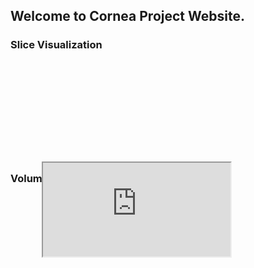 
<link href="assets/css/style.scss" rel="stylesheet">

## Welcome to Cornea Project Website.

### Slice Visualization

<script type="text/javascript" src="https://cdnjs.cloudflare.com/ajax/libs/jquery/2.1.4/jquery.min.js"></script>
<script> 
	function createIframe(){
		var i = document.createElement("iframe");
		i.src = "https://valentina-s.github.io/volumeJS/index.html";
		i.frameborder = "0";
		i.width = "800px";
		i.height = "600px";
		allowfullscreen="allowfullscreen";
		frameborder="0";
		document.getElementById('contentframeindex').appendChild(i);
	};
	
		if (window.addEventListener)
		window.addEventListener("load", createIframe, false);
		else if (window.attachEvent)
		window.attachEvent("onload", createIframe);
		else window.onload = createIframe;
</script>

<div id="contentframeindex" style="position:relative; top: 160px; left:50px;">
<iframe src="https://valentina-s.github.io/volumeJS/index.html" allowfullscreen="allowfullscreen"> </iframe>
</div>






### Volume Visualization

<script type="text/javascript" src="https://cdnjs.cloudflare.com/ajax/libs/jquery/2.1.4/jquery.min.js"></script>
<script> 
	function createIframe(){
		var i = document.createElement("iframe");
		i.src = "https://valentina-s.github.io/WebGLVolumeRendering/Index_eye.html";
		i.frameborder = "0";
		i.width = "800px";
		i.height = "600px";
		allowfullscreen="allowfullscreen";
		frameborder="0";
		document.getElementById('contentframe').appendChild(i);
	};
	
		if (window.addEventListener)
		window.addEventListener("load", createIframe, false);
		else if (window.attachEvent)
		window.attachEvent("onload", createIframe);
		else window.onload = createIframe;
</script>

<div id="contentframe" style="position:relative; top: 500px; left:50px; bottom:100px">
</div>

<br/>

